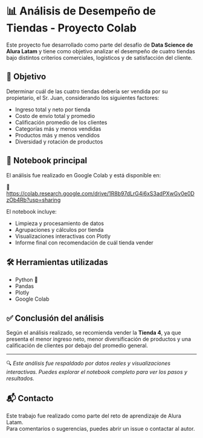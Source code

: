 # 📊 Análisis de Desempeño de Tiendas - Proyecto Colab

Este proyecto fue desarrollado como parte del desafío de **Data Science de Alura Latam** y tiene como objetivo analizar el desempeño de cuatro tiendas bajo distintos criterios comerciales, logísticos y de satisfacción del cliente.

## 🎯 Objetivo

Determinar cuál de las cuatro tiendas debería ser vendida por su propietario, el Sr. Juan, considerando los siguientes factores:

- Ingreso total y neto por tienda
- Costo de envío total y promedio
- Calificación promedio de los clientes
- Categorías más y menos vendidas
- Productos más y menos vendidos
- Diversidad y rotación de productos

## 📒 Notebook principal

El análisis fue realizado en Google Colab y está disponible en:

📁 https://colab.research.google.com/drive/1R8b97dLrG4i6xS3adPXwGv0e0DzOb4Rb?usp=sharing

El notebook incluye:
- Limpieza y procesamiento de datos
- Agrupaciones y cálculos por tienda
- Visualizaciones interactivas con Plotly
- Informe final con recomendación de cuál tienda vender

## 🛠️ Herramientas utilizadas

- Python 🐍
- Pandas
- Plotly
- Google Colab

## ✅ Conclusión del análisis

Según el análisis realizado, se recomienda vender la **Tienda 4**, ya que presenta el menor ingreso neto, menor diversificación de productos y una calificación de clientes por debajo del promedio general.

---

🔍 *Este análisis fue respaldado por datos reales y visualizaciones interactivas. Puedes explorar el notebook completo para ver los pasos y resultados.*

## 📬 Contacto

Este trabajo fue realizado como parte del reto de aprendizaje de Alura Latam.  
Para comentarios o sugerencias, puedes abrir un issue o contactar al autor.

